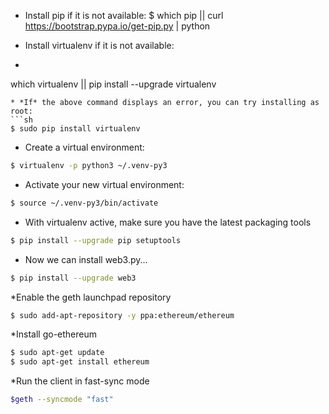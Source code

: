 * Install pip if it is not available:
$ which pip || curl https://bootstrap.pypa.io/get-pip.py | python

* Install virtualenv if it is not available:
* ```sh
 which virtualenv || pip install --upgrade virtualenv
```
* *If* the above command displays an error, you can try installing as root:
```sh
$ sudo pip install virtualenv
```

* Create a virtual environment:
```sh
$ virtualenv -p python3 ~/.venv-py3
```

* Activate your new virtual environment:
```sh
$ source ~/.venv-py3/bin/activate
```

* With virtualenv active, make sure you have the latest packaging tools
```sh
$ pip install --upgrade pip setuptools
```

* Now we can install web3.py...
```sh
$ pip install --upgrade web3
```

*Enable the geth launchpad repository
```sh
$ sudo add-apt-repository -y ppa:ethereum/ethereum
```

*Install go-ethereum
```sh
$ sudo apt-get update
$ sudo apt-get install ethereum
```

*Run the client in fast-sync mode
```sh
$geth --syncmode "fast"
```
